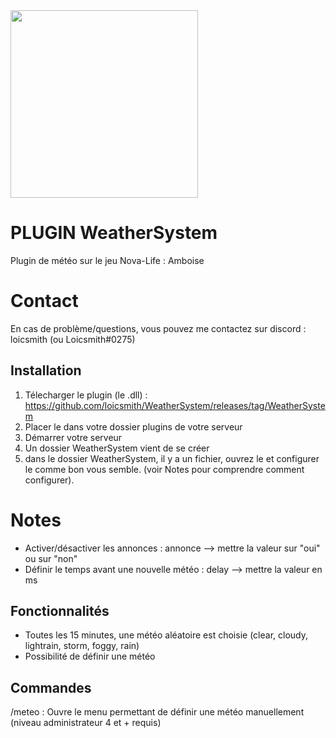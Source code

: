 <img src="https://i.imgur.com/odOXfn5.jpeg" width="300"/>

# PLUGIN WeatherSystem

Plugin de météo sur le jeu Nova-Life : Amboise

# Contact

En cas de problème/questions, vous pouvez me contactez sur discord : loicsmith (ou Loicsmith#0275)


## Installation
1. Télecharger le plugin (le .dll) : https://github.com/loicsmith/WeatherSystem/releases/tag/WeatherSystem
2. Placer le dans votre dossier plugins de votre serveur
3. Démarrer votre serveur
4.  Un dossier WeatherSystem vient de se créer
5. dans le dossier WeatherSystem, il y a un fichier, ouvrez le et configurer le comme bon vous semble. (voir Notes pour comprendre comment configurer).

# Notes
- Activer/désactiver les annonces : annonce --> mettre la valeur sur "oui" ou sur "non"
- Définir le temps avant une nouvelle météo : delay --> mettre la valeur en ms

## Fonctionnalités 
- Toutes les 15 minutes, une météo aléatoire est choisie (clear, cloudy, lightrain, storm, foggy, rain)
- Possibilité de définir une météo

## Commandes
/meteo : Ouvre le menu permettant de définir une météo manuellement (niveau administrateur 4 et + requis)
